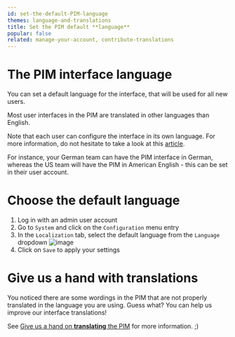 ```yaml
---
id: set-the-default-PIM-language
themes: language-and-translations
title: Set the PIM default **language**
popular: false
related: manage-your-account, contribute-translations
---
```


# The PIM interface language

You can set a default language for the interface, that will be used for all new users.

Most user interfaces in the PIM are translated in other languages than English.

Note that each user can configure the interface in its own language. For more information, do not hesitate to take a look at this [article](/articles/manage-your-account.html#your-interface-default-language).

For instance, your German team can have the PIM interface in German, whereas the US team will have the PIM in American English - this can be set in their user account.

# Choose the default language

1.  Log in with an admin user account
1.  Go to `System` and click on the `Configuration` menu entry
1.  In the `Localization` tab, select the default language from the `Language` dropdown
  ![image](../img/System_Configuration.png)
1.  Click on `Save` to apply your settings

# Give us a hand with translations

You noticed there are some wordings in the PIM that are not properly translated in the language you are using. Guess what? You can help us improve our interface translations!

See [Give us a hand on **translating** the PIM](/articles/contribute-translations.html) for more information. ;)
